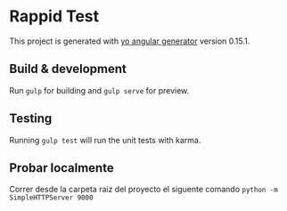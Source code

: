 # Rappid Test

This project is generated with [yo angular generator](https://github.com/yeoman/generator-angular)
version 0.15.1.

## Build & development

Run `gulp` for building and `gulp serve` for preview.

## Testing

Running `gulp test` will run the unit tests with karma.

## Probar localmente

Correr desde la carpeta raiz del proyecto el siguente comando `python -m SimpleHTTPServer 9000`
